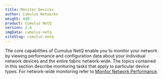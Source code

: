 ```yaml
---
title: Monitor Devices
author: Cumulus Networks
weight: 440
product: Cumulus NetQ
version: 2.4
imgData: cumulus-netq
siteSlug: cumulus-netq
---
```

The core capabilities of Cumulus NetQ enable you to monitor your network by viewing performance and configuration data about your individual network devices and the entire fabric network-wide. The topics contained in this section describe monitoring tasks that apply to particular device types. For network-wide monitoring refer to [Monitor Network Performance](../Monitor-Network-Performance).
